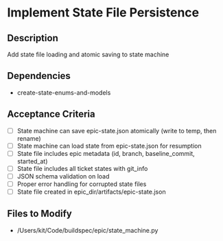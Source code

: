 # Implement State File Persistence

## Description
Add state file loading and atomic saving to state machine

## Dependencies
- create-state-enums-and-models

## Acceptance Criteria
- [ ] State machine can save epic-state.json atomically (write to temp, then rename)
- [ ] State machine can load state from epic-state.json for resumption
- [ ] State file includes epic metadata (id, branch, baseline_commit, started_at)
- [ ] State file includes all ticket states with git_info
- [ ] JSON schema validation on load
- [ ] Proper error handling for corrupted state files
- [ ] State file created in epic_dir/artifacts/epic-state.json

## Files to Modify
- /Users/kit/Code/buildspec/epic/state_machine.py
